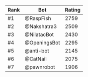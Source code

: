 Rank|Bot|Rating
---|---|---
#1|@RaspFish|2759
#2|@Nakshatra3|2509
#3|@NilatacBot|2430
#4|@OpeningsBot|2295
#5|@anti-bot|2145
#6|@CatNail|2075
#7|@pawnrobot|1906
